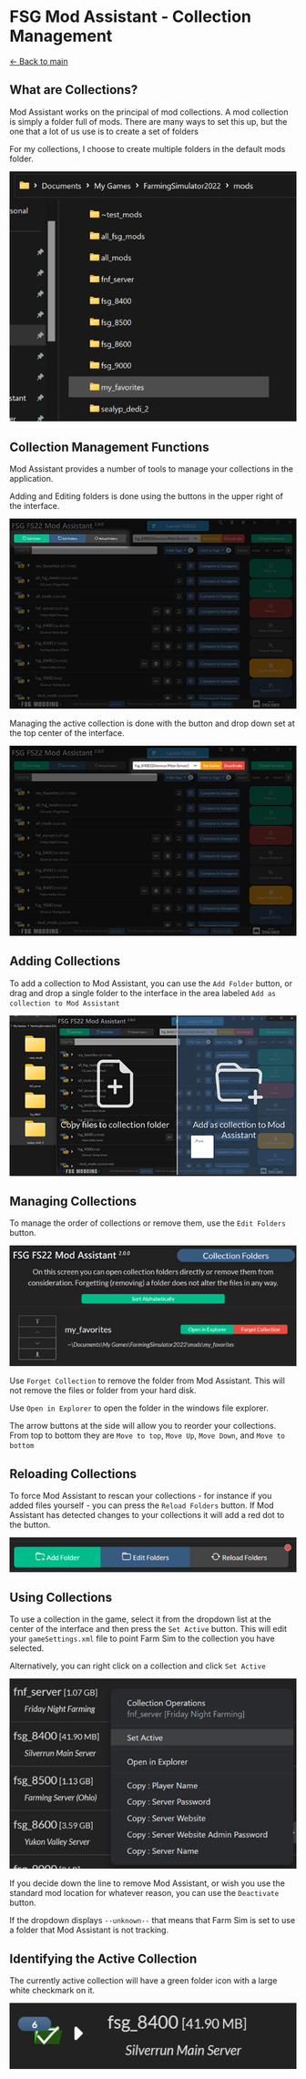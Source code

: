 # FSG Mod Assistant - Collection Management

[← Back to main](index.html)

## What are Collections?

Mod Assistant works on the principal of mod collections.  A mod collection is simply a folder full of mods.  There are many ways to set this up, but the one that a lot of us use is to create a set of folders

For my collections, I choose to create multiple folders in the default mods folder.

![Folder setup](img/colmanage-000.png)

## Collection Management Functions

Mod Assistant provides a number of tools to manage your collections in the application.

Adding and Editing folders is done using the buttons in the upper right of the interface.

![Buttons](img/colmanage-001.png)

Managing the active collection is done with the button and drop down set at the top center of the interface.

![Collects](img/colmanage-003.png)

## Adding Collections

To add a collection to Mod Assistant, you can use the `Add Folder` button, or drag and drop a single folder to the interface in the area labeled `Add as collection to Mod Assistant`

![drag-and-drop](img/colmanage-002.png)

## Managing Collections

To manage the order of collections or remove them, use the `Edit Folders` button.

![Alt text](img/colmanage-005.png)

Use `Forget Collection` to remove the folder from Mod Assistant. This will not remove the files or folder from your hard disk.

Use `Open in Explorer` to open the folder in the windows file explorer.

The arrow buttons at the side will allow you to reorder your collections.  From top to bottom they are `Move to top`, `Move Up`, `Move Down`, and `Move to bottom`

## Reloading Collections

To force Mod Assistant to rescan your collections - for instance if you added files yourself - you can press the `Reload Folders` button.  If Mod Assistant has detected changes to your collections it will add a red dot to the button.

![Reload needed](img/colmanage-007.png)

## Using Collections

To use a collection in the game, select it from the dropdown list at the center of the interface and then press the `Set Active` button.  This will edit your `gameSettings.xml` file to point Farm Sim to the collection you have selected.

Alternatively, you can right click on a collection and click `Set Active`

![Alt text](img/colmanage-004.png)

If you decide down the line to remove Mod Assistant, or wish you use the standard mod location for whatever reason, you can use the `Deactivate` button.

If the dropdown displays `--unknown--` that means that Farm Sim is set to use a folder that Mod Assistant is not tracking.

## Identifying the Active Collection

The currently active collection will have a green folder icon with a large white checkmark on it.

![Alt text](img/colmanage-006.png)
